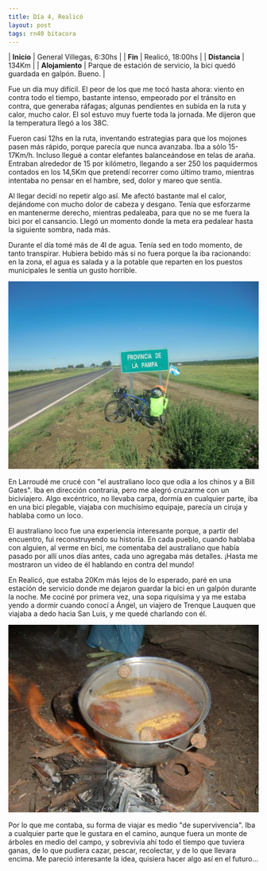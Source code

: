```yaml
---
title: Día 4, Realicó
layout: post
tags: rn40 bitacora
---
```


| **Inicio**      | General Villegas, 6:30hs |
| **Fin**         | Realicó, 18:00hs |
| **Distancia**   | 134Km |
| **Alojamiento** | Parque de estación de servicio, la bici quedó guardada en galpón. Bueno. |

Fue un día muy difícil. El peor de los que me tocó hasta ahora: viento en contra todo el tiempo, bastante intenso, empeorado por el tránsito en contra, que generaba ráfagas; algunas pendientes en subida en la ruta y calor, mucho calor. El sol estuvo muy fuerte toda la jornada. Me dijeron que la temperatura llegó a los 38C.

Fueron casi 12hs en la ruta, inventando estrategias para que los mojones pasen más rápido, porque parecía que nunca avanzaba. Iba a sólo 15-17Km/h. Incluso llegué a contar elefantes balanceándose en telas de araña. Entraban alrededor de 15 por kilómetro, llegando a ser 250 los paquidermos contados en los 14,5Km que pretendí recorrer como último tramo, mientras intentaba no pensar en el hambre, sed, dolor y mareo que sentía.

Al llegar decidí no repetir algo así. Me afectó bastante mal el calor, dejándome con mucho dolor de cabeza y desgano. Tenía que esforzarme en mantenerme derecho, mientras pedaleaba, para que no se me fuera la bici por el cansancio. Llegó un momento donde la meta era pedalear hasta la siguiente sombra, nada más.

Durante el día tomé más de 4l de agua. Tenía sed en todo momento, de tanto transpirar. Hubiera bebido más si no fuera porque la iba racionando: en la zona, el agua es salada y a la potable que reparten en los puestos municipales le sentía un gusto horrible.

[![](/images/2015-01-09-realico_0_thumb.jpg)](/images/2015-01-09-realico_0.jpg)

En Larroudé me crucé con "el australiano loco que odia a los chinos y a Bill Gates". Iba en dirección contraria, pero me alegró cruzarme con un biciviajero. Algo excéntrico, no llevaba carpa, dormía en cualquier parte, iba en una bici plegable, viajaba con muchísimo equipaje, parecía un ciruja y hablaba como un loco.

El australiano loco fue una experiencia interesante porque, a partir del encuentro, fui reconstruyendo su historia. En cada pueblo, cuando hablaba con alguien, al verme en bici, me comentaba del australiano que había pasado por allí unos días antes, cada uno agregaba más detalles. ¡Hasta me mostraron un video de él hablando en contra del mundo!

En Realicó, que estaba 20Km más lejos de lo esperado, paré en una estación de servicio donde me dejaron guardar la bici en un galpón durante la noche. Me cociné por primera vez, una sopa riquísima y ya me estaba yendo a dormir cuando conocí a Ángel, un viajero de Trenque Lauquen que viajaba a dedo hacia San Luis, y me quedé charlando con él.

[![](/images/2015-01-09-realico_1_thumb.jpg)](/images/2015-01-09-realico_1.jpg)

Por lo que me contaba, su forma de viajar es medio "de supervivencia". Iba a cualquier parte que le gustara en el camino, aunque fuera un monte de árboles en medio del campo, y sobrevivía ahí todo el tiempo que tuviera ganas, de lo que pudiera cazar, pescar, recolectar, y de lo que llevara encima. Me pareció interesante la idea, quisiera hacer algo así en el futuro...